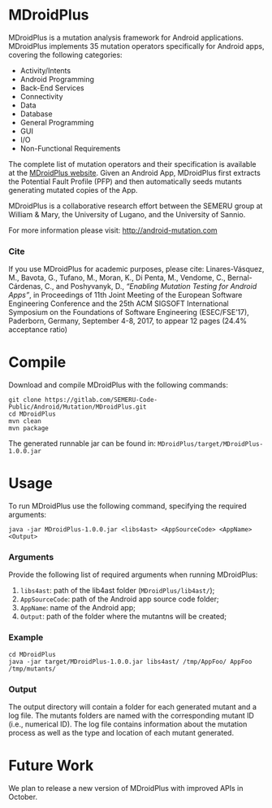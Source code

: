 # MDroidPlus
MDroidPlus is a mutation analysis framework for Android applications.
MDroidPlus implements 35 mutation operators specifically for Android apps, covering the following categories:
- Activity/Intents
- Android Programming
- Back-End Services
- Connectivity
- Data
- Database
- General Programming
- GUI
- I/O
- Non-Functional Requirements

The complete list of mutation operators and their specification is available at the [MDroidPlus website](http://android-mutation.com/#operators).
Given an Android App, MDroidPlus first extracts the Potential Fault Profile (PFP) and then automatically seeds mutants generating mutated copies of the App.

MDroidPlus is a collaborative research effort between the SEMERU group at William & Mary, the University of Lugano, and the University of Sannio.

For more information please visit: http://android-mutation.com

### Cite
If you use MDroidPlus for academic purposes, please cite: Linares-Vásquez, M., Bavota, G., Tufano, M., Moran, K., Di Penta, M., Vendome, C., Bernal-Cárdenas, C., and Poshyvanyk, D., _“Enabling Mutation Testing for Android Apps”_, in Proceedings of 11th Joint Meeting of the European Software Engineering Conference and the 25th ACM SIGSOFT International Symposium on the Foundations of Software Engineering (ESEC/FSE’17), Paderborn, Germany, September 4-8, 2017, to appear 12 pages (24.4% acceptance ratio)

# Compile
Download and compile MDroidPlus with the following commands:
```
git clone https://gitlab.com/SEMERU-Code-Public/Android/Mutation/MDroidPlus.git
cd MDroidPlus
mvn clean
mvn package
```
The generated runnable jar can be found in: ``MDroidPlus/target/MDroidPlus-1.0.0.jar``

# Usage
To run MDroidPlus use the following command, specifying the required arguments:
```
java -jar MDroidPlus-1.0.0.jar <libs4ast> <AppSourceCode> <AppName> <Output>
```
### Arguments
Provide the following list of required arguments when running MDroidPlus: 
1. ``libs4ast``:  path of the lib4ast folder (``MDroidPlus/lib4ast/``);
2. ``AppSourceCode``: path of the Android app source code folder;
3. ``AppName``: name of the Android app;
4. ``Output``: path of the folder where the mutantns will be created;

### Example
```
cd MDroidPlus
java -jar target/MDroidPlus-1.0.0.jar libs4ast/ /tmp/AppFoo/ AppFoo /tmp/mutants/
```

### Output
The output directory will contain a folder for each generated mutant and a log file. 
The mutants folders are named with the corresponding mutant ID (i.e., numerical ID). The log file contains information about the mutation process as well as the type and location of each mutant generated.


# Future Work
We plan to release a new version of MDroidPlus with improved APIs in October.